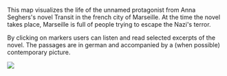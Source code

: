 This map visualizes the life of the unnamed protagonist from Anna Seghers's novel Transit in the french city of Marseille.
At the time the novel takes place, Marseille is full of people trying to escape the Nazi's terror.

By clicking on markers users can listen and read selected excerpts of the novel. The passages are in german and accompanied by a (when possible) contemporary picture.

![](example.gif)

